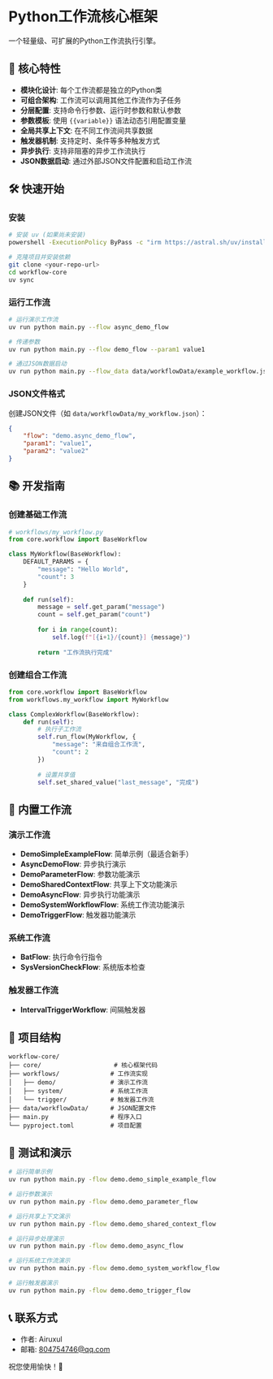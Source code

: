 # Python工作流核心框架

一个轻量级、可扩展的Python工作流执行引擎。

## 🚀 核心特性

- **模块化设计**: 每个工作流都是独立的Python类
- **可组合架构**: 工作流可以调用其他工作流作为子任务
- **分层配置**: 支持命令行参数、运行时参数和默认参数
- **参数模板**: 使用 `{{variable}}` 语法动态引用配置变量
- **全局共享上下文**: 在不同工作流间共享数据
- **触发器机制**: 支持定时、条件等多种触发方式
- **异步执行**: 支持非阻塞的异步工作流执行
- **JSON数据启动**: 通过外部JSON文件配置和启动工作流

## 🛠️ 快速开始

### 安装

```bash
# 安装 uv (如果尚未安装)
powershell -ExecutionPolicy ByPass -c "irm https://astral.sh/uv/install.ps1 | iex"

# 克隆项目并安装依赖
git clone <your-repo-url>
cd workflow-core
uv sync
```

### 运行工作流

```bash
# 运行演示工作流
uv run python main.py --flow async_demo_flow

# 传递参数
uv run python main.py --flow demo_flow --param1 value1

# 通过JSON数据启动
uv run python main.py --flow_data data/workflowData/example_workflow.json
```

### JSON文件格式

创建JSON文件（如 `data/workflowData/my_workflow.json`）：

```json
{
    "flow": "demo.async_demo_flow",
    "param1": "value1",
    "param2": "value2"
}
```

## 📚 开发指南

### 创建基础工作流

```python
# workflows/my_workflow.py
from core.workflow import BaseWorkflow

class MyWorkflow(BaseWorkflow):
    DEFAULT_PARAMS = {
        "message": "Hello World",
        "count": 3
    }
    
    def run(self):
        message = self.get_param("message")
        count = self.get_param("count")
        
        for i in range(count):
            self.log(f"[{i+1}/{count}] {message}")
        
        return "工作流执行完成"
```

### 创建组合工作流

```python
from core.workflow import BaseWorkflow
from workflows.my_workflow import MyWorkflow

class ComplexWorkflow(BaseWorkflow):
    def run(self):
        # 执行子工作流
        self.run_flow(MyWorkflow, {
            "message": "来自组合工作流",
            "count": 2
        })
        
        # 设置共享值
        self.set_shared_value("last_message", "完成")
```

## 🔧 内置工作流

### 演示工作流
- **DemoSimpleExampleFlow**: 简单示例（最适合新手）
- **AsyncDemoFlow**: 异步执行演示
- **DemoParameterFlow**: 参数功能演示
- **DemoSharedContextFlow**: 共享上下文功能演示
- **DemoAsyncFlow**: 异步执行功能演示
- **DemoSystemWorkflowFlow**: 系统工作流功能演示
- **DemoTriggerFlow**: 触发器功能演示

### 系统工作流
- **BatFlow**: 执行命令行指令
- **SysVersionCheckFlow**: 系统版本检查

### 触发器工作流
- **IntervalTriggerWorkflow**: 间隔触发器

## 📁 项目结构

```
workflow-core/
├── core/                    # 核心框架代码
├── workflows/              # 工作流实现
│   ├── demo/               # 演示工作流
│   ├── system/             # 系统工作流
│   └── trigger/            # 触发器工作流
├── data/workflowData/      # JSON配置文件
├── main.py                 # 程序入口
└── pyproject.toml          # 项目配置
```

## 🧪 测试和演示

```bash
# 运行简单示例
uv run python main.py -flow demo.demo_simple_example_flow

# 运行参数演示
uv run python main.py -flow demo.demo_parameter_flow

# 运行共享上下文演示
uv run python main.py -flow demo.demo_shared_context_flow

# 运行异步处理演示
uv run python main.py -flow demo.demo_async_flow

# 运行系统工作流演示
uv run python main.py -flow demo.demo_system_workflow_flow

# 运行触发器演示
uv run python main.py -flow demo.demo_trigger_flow
```

## 📞 联系方式

- 作者: Airuxul
- 邮箱: 804754746@qq.com

祝您使用愉快！🎉 